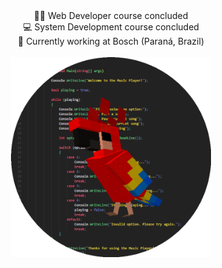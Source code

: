 <div align="center">
  👨‍🎓 Web Developer course concluded<br>
  💻 System Development course concluded<br>
  🦾 Currently working at Bosch (Paraná, Brazil)<br>
</div>

<br>
<div align="center">
  <img src='parrot circle.gif' align='top' width=320>
</div>
